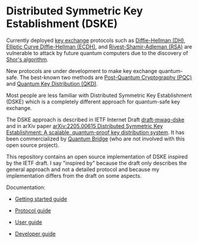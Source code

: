 # Distributed Symmetric Key Establishment (DSKE)

Currently deployed
[key exchange](https://en.wikipedia.org/wiki/Key_exchange)
protocols such as
[Diffie-Hellman (DH)](https://en.wikipedia.org/wiki/Diffie%E2%80%93Hellman_key_exchange),
[Elliptic Curve Diffie-Hellman (ECDH)](https://en.wikipedia.org/wiki/Elliptic-curve_Diffie%E2%80%93Hellman),
and
[Rivest-Shamir-Adleman (RSA)](https://en.wikipedia.org/wiki/RSA_cryptosystem)
are vulnerable to attack by future quantum computers due to the discovery of
[Shor's algorithm](https://en.wikipedia.org/wiki/Shor%27s_algorithm).

New protocols are under development to make key exchange quantum-safe.
The best-known two methods are
[Post-Quantum Cryptography (PQC)](https://en.wikipedia.org/wiki/Post-quantum_cryptography)
and
[Quantum Key Distribution (QKD)](https://en.wikipedia.org/wiki/Quantum_key_distribution).

Most people are less familiar with Distributed Symmetric Key Establishment (DSKE) which is a
completely different approach for quantum-safe key exchange.

The DSKE approach is described in IETF Internet Draft
[draft-mwag-dske](https://datatracker.ietf.org/doc/draft-mwag-dske/)
and in arXiv paper
[arXiv:2205.00615 Distributed Symmetric Key Establishment: A scalable, quantum-proof key distribution system](https://arxiv.org/abs/2205.00615).
It has been commercialized by
[Quantum Bridge](https://qubridge.io/)
(who are not involved with this open source project).

This repository contains an open source implementation of DSKE inspired by the IETF draft.
I say "inspired by" because the draft only describes the general approach and not a detailed
protocol and because my implementation differs from the draft on some aspects.

Documentation:

* [Getting started guide](/docs/getting-started-guide.md)

* [Protocol guide](/docs/protocol-guide.md)

* [User guide](/docs/user-guide.md)

* [Developer guide](/docs/developer-guide.md)

